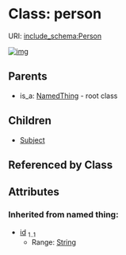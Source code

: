 
# Class: person




URI: [include_schema:Person](https://w3id.org/mixs/include_schema/Person)


[![img](https://yuml.me/diagram/nofunky;dir:TB/class/[Subject],[Person&#124;id(i):string]^-[Subject],[NamedThing]^-[Person],[NamedThing])](https://yuml.me/diagram/nofunky;dir:TB/class/[Subject],[Person&#124;id(i):string]^-[Subject],[NamedThing]^-[Person],[NamedThing])

## Parents

 *  is_a: [NamedThing](NamedThing.md) - root class

## Children

 * [Subject](Subject.md)

## Referenced by Class


## Attributes


### Inherited from named thing:

 * [id](id.md)  <sub>1..1</sub>
     * Range: [String](types/String.md)

